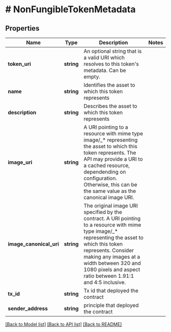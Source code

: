 # # NonFungibleTokenMetadata

## Properties

Name | Type | Description | Notes
------------ | ------------- | ------------- | -------------
**token_uri** | **string** | An optional string that is a valid URI which resolves to this token&#39;s metadata. Can be empty. |
**name** | **string** | Identifies the asset to which this token represents |
**description** | **string** | Describes the asset to which this token represents |
**image_uri** | **string** | A URI pointing to a resource with mime type image/_* representing the asset to which this token represents. The API may provide a URI to a cached resource, dependending on configuration. Otherwise, this can be the same value as the canonical image URI. |
**image_canonical_uri** | **string** | The original image URI specified by the contract. A URI pointing to a resource with mime type image/_* representing the asset to which this token represents. Consider making any images at a width between 320 and 1080 pixels and aspect ratio between 1.91:1 and 4:5 inclusive. |
**tx_id** | **string** | Tx id that deployed the contract |
**sender_address** | **string** | principle that deployed the contract |

[[Back to Model list]](../../README.md#models) [[Back to API list]](../../README.md#endpoints) [[Back to README]](../../README.md)

